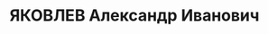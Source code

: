 ---
title: ЯКОВЛЕВ Александр Иванович
description: 'Род. в 1900, Украина, г. Белошичи, еврей, обр.: неполное среднее, член
  ВКП(б). Проживал: Саратов, ул. Сакко и Ванцетти, д. 44. Уполномоченный КПК при ЦК
  ВКП(б) по Саратовской обл.

  Арестован 20.07.1937. Обв. в участии в к.-р. террористической организации. Приговор:
  ВК ВС СССР, 27.11.1937 – ВМН. Расстрелян 27.11.1937, г.Москва.

  Реабилитирован ВК ВС СССР 25.04.1956'
---